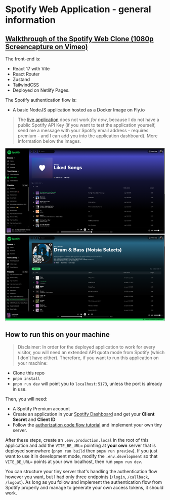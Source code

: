 # Spotify Web Application - general information
## [Walkthrough of the Spotify Web Clone (1080p Screencapture on Vimeo)](https://vimeo.com/849970125)
The front-end is: 
- React 17 with Vite 
- React Router
- Zustand 
- TailwindCSS
- Deployed on Netlify Pages.

The Spotify authentication flow is: 
- A basic NodeJS application hosted as a Docker Image on Fly.io

> The [live application](https://spotty-web.netlify.app) does not work *for now*, because I do not have a public Spotify API Key (if you want to test the application yourself, send me a message with your Spotify email address - requires premium - and I can add you into the application dashboard).
More information below the images.

![screenshot1](./preview/screenshot1.png)
![screenshot2](./preview/screenshot2.png)

## How to run this on your machine 
> Disclaimer: In order for the deployed application to work for every visitor, you will need an extended API quota mode from Spotify (which I don't have either).
Therefore, if you want to run this application on your machine: 
- Clone this repo
- `pnpm install`
- `pnpm run dev` will point you to `localhost:5173`, unless the port is already in use.

Then, you will need:
- A Spotify Premium account
- Create an application in your [Spotify Dashboard](https://developer.spotify.com/dashboard) and get your **Client Secret** and **Client ID**
- Follow the [authorization code flow tutorial](https://developer.spotify.com/documentation/web-api/tutorials/code-flow) and implement your own tiny server.

After these steps, create an `.env.production.local` in the root of this application and add the `VITE_BE_URL=` pointing at **your own** server that is deployed somewhere (`pnpm run build` then `pnpm run preview`).
If you just want to use it in development mode, modify the `.env.development` so that `VITE_BE_URL=` points at your own localhost, then run `pnpm run dev`.

You can structure your tiny server that's handling the authentication flow however you want, but I had only three endpoints (`/login`, `/callback`, `/logout`).
As long as you follow and implement the authentication flow from Spotify properly and manage to generate your own access tokens, it should work.


